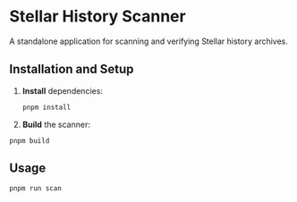# Stellar History Scanner

A standalone application for scanning and verifying Stellar history archives.

 ## Installation and Setup


1. **Install** dependencies:
   ```bash
   pnpm install
   ```
2. **Build** the scanner:

```
pnpm build
```

## Usage

```
pnpm run scan
```